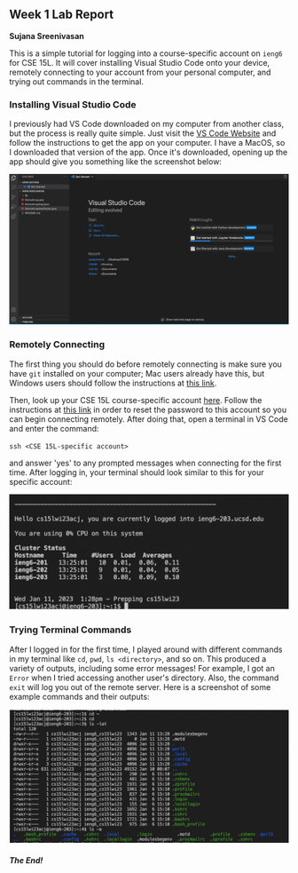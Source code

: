 ## Week 1 Lab Report
**Sujana Sreenivasan**

This is a simple tutorial for logging into a course-specific account on `ieng6` for CSE 15L. It will cover installing Visual Studio Code onto your device, remotely connecting to your account from your personal computer, and trying out commands in the terminal.

### Installing Visual Studio Code

I previously had VS Code downloaded on my computer from another class, but the process is really quite simple. Just visit the [VS Code Website](https://code.visualstudio.com/) and follow the instructions to get the app on your computer. I have a MacOS, so I downloaded that version of the app. Once it's downloaded, opening up the app should give you something like the screenshot below:

![image1](./Screen%20Shot%202023-01-11%20at%202.39.54%20PM.png)

### Remotely Connecting

The first thing you should do before remotely connecting is make sure you have `git` installed on your computer; Mac users already have this, but Windows users should follow the instructions at [this link](https://stackoverflow.com/questions/42606837/how-do-i-use-bash-on-windows-from-the-visual-studio-code-integrated-terminal/50527994#50527994).

Then, look up your CSE 15L course-specific account [here](https://sdacs.ucsd.edu/~icc/index.php). Follow the instructions at [this link](https://docs.google.com/document/d/1hs7CyQeh-MdUfM9uv99i8tqfneos6Y8bDU0uhn1wqho/edit) in order to reset the password to this account so you can begin connecting remotely. After doing that, open a terminal in VS Code and enter the command: 

`ssh <CSE 15L-specific account>`

and answer 'yes' to any prompted messages when connecting for the first time. After logging in, your terminal should look similar to this for your specific account:

![](https://github.com/sujana10/cse15l-lab-reports/blob/38f15a4134fbbfbc82b4cc618ac630c2984dd184/Screen%20Shot%202023-01-12%20at%202.34.35%20PM.png)

### Trying Terminal Commands

After I logged in for the first time, I played around with different commands in my terminal like `cd`, `pwd`, `ls <directory>`, and so on. This produced a variety of outputs, including some error messages! For example, I got an `Error` when I tried accessing another user's directory. Also, the command `exit` will log you out of the remote server. Here is a screenshot of some example commands and their outputs:

![](https://github.com/sujana10/cse15l-lab-reports/blob/38f15a4134fbbfbc82b4cc618ac630c2984dd184/Screen%20Shot%202023-01-12%20at%202.35.05%20PM.png)

#### *The End!*



